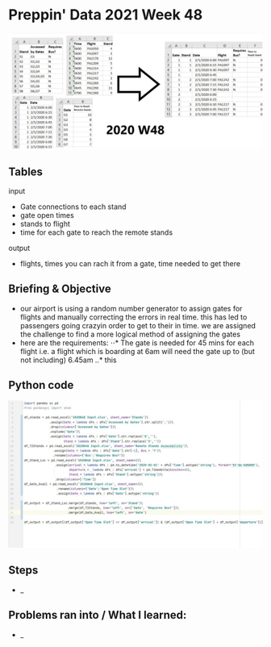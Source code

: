 # Preppin' Data 2021 Week 48
<img src='2020 w48.jpg?raw=true' alt="Python code for bonus charts">

## Tables
input
* Gate connections to each stand
* gate open times
* stands to flight
* time for each gate to reach the remote stands

output
* flights, times you can rach it from a gate, time needed to get there

## Briefing & Objective
* our airport is using a random number generator to assign gates for flights and manually correcting the errors in real time. this has led to passengers going crazyin order to get to their in time. we are assigned the challenge to find a more logical method of assigning the gates
* here are the requirements:
⋅⋅* The gate is needed for 45 mins for each flight i.e. a flight which is boarding at 6am will need the gate up to (but not including) 6.45am
..* this

## Python code
<a href="_.py">
<img src='code snippit.jpg?raw=true' alt="Python code">
</a>

##  Steps
* _

## Problems ran into / What I learned:
* _
